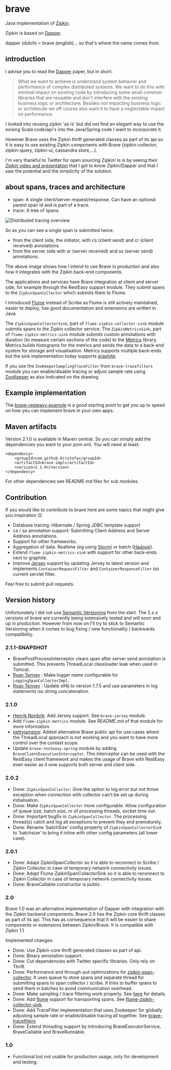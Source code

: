 # brave #


Java implementation of [Zipkin](https://github.com/twitter/zipkin/).

Zipkin is based on [Dapper](http://research.google.com/pubs/pub36356.html).

dapper (dutch) = brave (english)... so that's where the name comes from.

## introduction ##

I advise you to read the [Dapper](http://research.google.com/pubs/pub36356.html) paper, but in
short:

> What we want to achieve is understand system behavior and performance of complex distributed systems.
> We want to do this with minimal impact on existing code by introducing some small common libraries that
> are reusable and don't interfere with the existing business logic or architecture. Besides not impacting
> business logic or architecute we off course also want it to have a neglectable impact on performance.

I looked into reusing zipkin 'as is' but did not find an elegant way to use the exising Scala code/api's 
into the Java/Spring code I want to incorporate it.  

However Brave uses the Zipkin thrift generated classes as part of its api so it is easy to use existing
Zipkin components with Brave (zipkin-collector, zipkin-query, zipkin-ui, cassandra store,...). 

I'm very thankful to Twitter for open sourcing
Zipkin! Is is by seeing their [Zipkin video and presentation](http://www.infoq.com/presentations/Zipkin) that
I got to know Zipkin/Dapper and that I saw the potential and the simplicity of the solution.


## about spans, traces and architecture ##

*   span: A single client/server request/response. Can have an optional parent span id and is part of a trace.
*   trace: A tree of spans.


![Distributed tracing overview](https://raw.github.com/wiki/kristofa/brave/distributed_tracing.png)

So as you can see a single span is submitted twice:

*   from the client side, the initiator, with cs (client send) and cr (client received) annotations 
*   from the server side with sr (server received) and ss (server send) annotations.

The above image shows how I intend to use Brave in production and also how it integrates with the Zipkin back-end components. 

The applications and services have Brave integration at client and server side, for example through the RestEasy support module.
They submit spans to the `ZipkinSpanCollector` which submits them to Flume.

I introduced [Flume](http://flume.apache.org/) instead of Scribe as Flume is still actively maintained, easier to deploy,
has good documentation and extensions are written in Java.

The `ZipkinSpanCollectorSink`, part of `flume-zipkin-collector-sink` module submits spans to the Zipkin collector service.
The `ZipkinMetricsSink`, part of `flume-zipkin-metrics-sink` module submits custom annotations with duration (to measure certain sections
of the code) to the [Metrics](http://metrics.codahale.com) library.  Metrics builds histograms for the metrics and sends the data
to a back-end system for storage and visualisation. Metrics supports multiple back-ends but the sink implementation today supports
[graphite](http://graphite.wikidot.com).

If you use the `ZooKeeperSamplingTraceFilter` from `brave-tracefilters` module you can enable/disable tracing or adjust
sample rate using [ZooKeeper](http://zookeeper.apache.org) as also indicated on the drawing.



## Example implementation ##

The [brave-resteasy-example](https://github.com/kristofa/brave-resteasy-example) is a good starting point 
to get you up to speed on how you can implement brave in your own apps.

## Maven artifacts ##

Version 2.1.0 is available in Maven central. So you can simply add the dependencies you want
 to your pom.xml. You will need at least:

    
    <dependency>
        <groupId>com.github.kristofa</groupId>
        <artifactId>brave-impl</artifactId>
        <version>2.1.0</version>
    </dependency>
    
For other dependencies see README.md files for sub modules.

## Contribution ##

If you would like to contribute to brave here are some topics that might give you inspiration :wink:

* Database tracing: Hibernate / Spring JDBC template support
* ca / sa annotation support: Submitting Client Address and Server Address annotations.
* Support for other frameworks.
* Aggregation of data. Realtime (eg using [Storm](http://storm-project.net)) or batch ([Hadoop](http://hadoop.apache.org)).
* Extend `flume-zipkin-metrics-sink` with support for other back-ends next to graphite.
* Improve [Jersey](https://jersey.java.net) support by updating Jersey to latest version and implements `ContainerRequestFilter` and `ContainerResponseFilter` iso current servlet filter.

Feel free to submit pull requests.   

## Version history ##

Unfortunately I did not use [Semantic Versioning](http://semver.org) from the start.
The 2.x.x versions of brave are currently being extensively tested and will soon end up in 
production.  However from now on I'll try to stick to Semantic Versioning when it comes to
bug fixing /  new functionality / backwards compatibility.

### 2.1.1-SNAPSHOT ###

* BravePostProcessInterceptor clears span after server send annotation is submitted. This prevents ThreadLocal classloader leak when used in Tomcat.
* [Ryan Tenney](https://github.com/ryantenney) : Make logger name configurable for `LoggingSpanCollectorImpl`.
* [Ryan Tenney](https://github.com/ryantenney) : Update slf4j to version 1.7.5 and use parameters in log statements iso string concatenation.

### 2.1.0 ###

* [Henrik Nordvik](https://github.com/zerd): Add Jersey support. See `brave-jersey` module.
* Add `flume-zipkin-metrics` module. See README.md of that module for more information.
* [pettyjamesm](https://github.com/pettyjamesm): Added alternative Brave public api for use cases where the ThreadLocal
approach is not working and you want to have more control over the context scope.
* Update `brave-resteasy-spring` module by adding `BraveClientExecutionInterceptor`. This interceptor can be used with the 
RestEasy client framework and makes the usage of Brave with RestEasy even easier as it now supports both server and client side.

### 2.0.2 ###

* Done: `ZipkinSpanCollector`: Give the option to log error but not throw exception when connection with collector can't be set up during initialisation.
* Done: Make `ZipkinSpanCollector` more configurable. Allow configuration of queue size, batch size, nr of processing threads, socket time out.
* Done: Important bugfix in `ZipkinSpanCollector`. The processing thread(s) catch and log all exceptions to prevent they end prematurely.
* Done: Rename 'batchSize' config property of `ZipkinSpanCollectorSink` to 'batchsize' to bring it inline with other config parameters (all lower case).

### 2.0.1 ###

*  Done: Adapt ZipkinSpanCollector so it is able to reconnect to Scribe / Zipkin Collector in case of temporary network connectivity issues. 
*  Done: Adapt Flume ZipkinSpanCollectorSink so it is able to reconnect to Zipkin Collector in case of temporary network connectivity issues.
*  Done: BraveCallable constructor is public.

### 2.0 ###

Brave 1.0 was an alternative implementation of Dapper with integration with the Zipkin 
backend components.
Brave 2.0 has the Zipkin core thrift classes as part of its api. This has as consequence that it will be easier to share 
components or extensions between Zipkin/Brave. It is compatible with Zipkin 1.1

Implemented changes:

*   Done: Use Zipkin-core thrift generated classes as part of api.
*   Done: Binary annotation support.
*   Done: Cut dependencies with Twitter specific libraries. Only rely on Thrift.
*   Done: Performance and through-put optimizations for [zipkin-span-collector](https://github.com/kristofa/brave/tree/master/brave-zipkin-spancollector). It uses queue to store spans and separate thread for submitting spans to span collector / scribe. 
It tries to buffer spans to send them in batches to avoid communication overhead.
*   Done: Make sampling / trace filtering work properly. See [here](https://github.com/kristofa/brave/tree/master/brave-impl) for details.
*   Done: Add [flume](http://flume.apache.org) support for transporting spans. See [flume-zipkin-collector-sink](https://github.com/kristofa/brave/tree/master/flume-zipkin-collector-sink). 
*   Done: Add TraceFilter implementation that uses Zookeeper for globally adjusting sample rate or enable/disable tracing all together. See [brave-tracefilters](https://github.com/kristofa/brave/tree/master/brave-tracefilters)
*   Done: Extend threading support by introducing BraveExecutorService, BraveCallable and BraveRunnable.


### 1.0 ###

*   Functional but not usable for production usage, only for development and testing.

